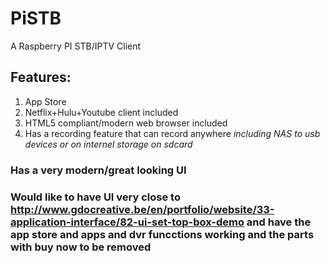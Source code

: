 # PiSTB
A Raspberry PI STB/IPTV Client

## Features:
  
1. App Store
2. Netflix+Hulu+Youtube client included
3. HTML5 compliant/modern web browser included
4. Has a recording feature that can record anywhere *including NAS to usb devices or on internel storage on sdcard*
### Has a very modern/great looking UI


### Would like to have UI very close to http://www.gdocreative.be/en/portfolio/website/33-application-interface/82-ui-set-top-box-demo and have the app store and apps and dvr funcctions working and the parts with buy now to be removed
